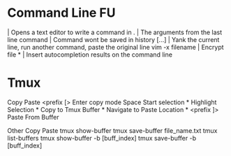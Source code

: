 Command Line FU
==================

<C-x> <C-e>       | Opens a text editor to write a command in
<ESC> .           | The arguments from the last line
<space> command   | Command wont be saved in history
<C-u> [...] <C-y> | Yank the current line, run another command, paste the original line
vim -x filename   | Encrypt file
<ESC> *           | Insert autocompletion results on the command line

Tmux
======================

Copy Paste
	<prefix [> Enter copy mode
	Space      Start selection
			   * Highlight Selection *
	<CR>       Copy to Tmux Buffer
			   * Navigate to Paste Location *
	<prefix	]> Paste From Buffer

Other Copy Paste
	tmux show-buffer
	tmux save-buffer file_name.txt
	tmux list-buffers
	tmux show-buffer -b [buff_index]
	tmux save-buffer -b [buff_index]
